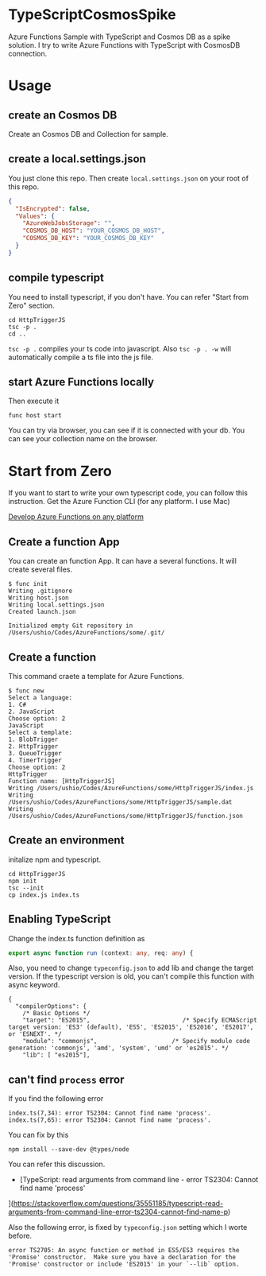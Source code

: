# TypeScriptCosmosSpike

Azure Functions Sample with TypeScript and Cosmos DB as a spike solution. 
I try to write Azure Functions with TypeScript with CosmosDB connection. 

# Usage

## create an Cosmos DB 

Create an Cosmos DB and Collection for sample.

## create a local.settings.json

You just clone this repo. Then create `local.settings.json` on your root of this repo. 

```json
{
  "IsEncrypted": false,
  "Values": {
    "AzureWebJobsStorage": "",
    "COSMOS_DB_HOST": "YOUR_COSMOS_DB_HOST",
    "COSMOS_DB_KEY": "YOUR_COSMOS_DB_KEY"
  }
}
```
## compile typescript

You need to install typescript, if you don't have. You can refer "Start from Zero" section.

```
cd HttpTriggerJS
tsc -p . 
cd ..
```

`tsc -p .` compiles your ts code into javascript. Also `tsc -p . -w` will automatically compile a ts file into the js file.

## start Azure Functions locally

Then execute it 

```
func host start
```

You can try via browser, you can see if it is connected with your db. You can see your collection name on the browser.

# Start from Zero

If you want to start to write your own typescript code, you can follow this instruction.
Get the Azure Function CLI (for any platform. I use Mac)

[Develop Azure Functions on any platform](https://blogs.msdn.microsoft.com/appserviceteam/2017/09/25/develop-azure-functions-on-any-platform/)

## Create a function App

You can create an function App. It can have a several functions. It will create several files. 

```
$ func init
Writing .gitignore
Writing host.json
Writing local.settings.json
Created launch.json

Initialized empty Git repository in /Users/ushio/Codes/AzureFunctions/some/.git/
```

## Create a function

This command craete a template for Azure Functions. 

```
$ func new
Select a language: 
1. C#
2. JavaScript
Choose option: 2
JavaScript
Select a template: 
1. BlobTrigger
2. HttpTrigger
3. QueueTrigger
4. TimerTrigger
Choose option: 2
HttpTrigger
Function name: [HttpTriggerJS] 
Writing /Users/ushio/Codes/AzureFunctions/some/HttpTriggerJS/index.js
Writing /Users/ushio/Codes/AzureFunctions/some/HttpTriggerJS/sample.dat
Writing /Users/ushio/Codes/AzureFunctions/some/HttpTriggerJS/function.json
```

## Create an environment

initalize npm and typescript.

```
cd HttpTriggerJS
npm init
tsc --init
cp index.js index.ts
```

## Enabling TypeScript

Change the index.ts function definition as


```ts
export async function run (context: any, req: any) {
```

Also, you need to change `typeconfig.json` to add lib and change the target version. If the typescript version is old, you can't compile this function with async keyword.


```
{
  "compilerOptions": {
    /* Basic Options */                       
    "target": "ES2015",                          /* Specify ECMAScript target version: 'ES3' (default), 'ES5', 'ES2015', 'ES2016', 'ES2017', or 'ESNEXT'. */
    "module": "commonjs",                     /* Specify module code generation: 'commonjs', 'amd', 'system', 'umd' or 'es2015'. */
    "lib": [ "es2015"],   
```

## can't find `process` error

If you find the following error

```
index.ts(7,34): error TS2304: Cannot find name 'process'.
index.ts(7,65): error TS2304: Cannot find name 'process'.
```

You can fix by this

```
npm install --save-dev @types/node
```

You can refer this discussion.

* [TypeScript: read arguments from command line - error TS2304: Cannot find name 'process'

](https://stackoverflow.com/questions/35551185/typescript-read-arguments-from-command-line-error-ts2304-cannot-find-name-p)

Also the following error, is fixed by `typeconfig.json` setting which I worte before.

```
error TS2705: An async function or method in ES5/ES3 requires the 'Promise' constructor.  Make sure you have a declaration for the 'Promise' constructor or include 'ES2015' in your `--lib` option.
```

